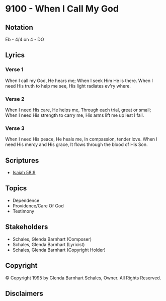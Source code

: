# 9100 - When I Call My God

## Notation

Eb - 4/4 on 4 - DO

## Lyrics

### Verse 1

When I call my God, He hears me; When I seek Him He is there. When I need His truth to help me see, His light radiates ev'ry where.

### Verse 2

When I need His care, He helps me, Through each trial, great or small; When I need His strength to carry me, His arms lift me up lest I fall. 

### Verse 3

When I need  His peace, He heals me, In compassion, tender love. When I need His mercy and His grace, It flows through the blood of His Son.


## Scriptures

- [Isaiah 58:9](https://www.biblegateway.com/passage/?search=Isaiah%2058%3A9)

## Topics

- Dependence
- Providence/Care Of God
- Testimony

## Stakeholders

- Schales, Glenda Barnhart (Composer)
- Schales, Glenda Barnhart (Lyricist)
- Schales, Glenda Barnhart (Copyright Holder)

## Copyright

© Copyright 1995 by Glenda Barnhart Schales, Owner. All Rights Reserved.


## Disclaimers


